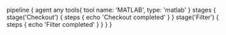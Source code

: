 pipeline {
    agent any
    tools{
        tool name: 'MATLAB', type: 'matlab'
    }
    stages {
        stage('Checkout') {
            steps {
                echo 'Checkout completed'
            }
        }
        stage('Filter') {
            steps {
                echo 'Filter completed'
            }
        }
    }
}